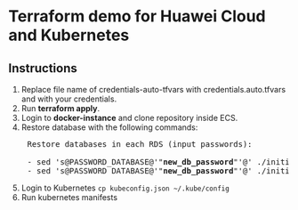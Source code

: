 # Terraform demo for Huawei Cloud and Kubernetes

## Instructions

1. Replace file name of credentials-auto-tfvars with credentials.auto.tfvars and with your credentials.
2. Run **terraform apply**.
3. Login to **docker-instance** and clone repository inside ECS.
4. Restore database with the following commands:
<pre>
    Restore databases in each RDS (input passwords):

    - sed 's@PASSWORD_DATABASE@'"<b>new_db_password</b>"'@' ./initialize-db/emojidb.sql | mysql -u root -h <b>rds_emoji_ip</b> -p
    - sed 's@PASSWORD_DATABASE@'"<b>new_db_password</b>"'@' ./initialize-db/votedb.sql | mysql -u root -h <b>rds_vote_ip</b> -p
</pre>

5. Login to Kubernetes
    ``cp kubeconfig.json ~/.kube/config``
6. Run kubernetes manifests
